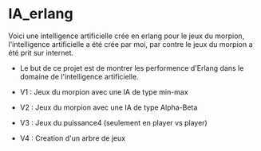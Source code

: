 # IA_erlang

Voici une intelligence artificielle crée en erlang pour le jeux du morpion,
l'intelligence artificielle a été crée par moi, par contre le jeux du morpion a été prit sur internet.

*	Le but de ce projet est de montrer les performence d'Erlang dans le domaine de l'intelligence artificielle.

*	V1 : Jeux du morpion avec une IA de type min-max
*	V2 : Jeux du morpion avec une IA de type Alpha-Beta
*	V3 : Jeux du puissance4 (seulement en player vs player) 
*	V4 : Creation d'un arbre de jeux
